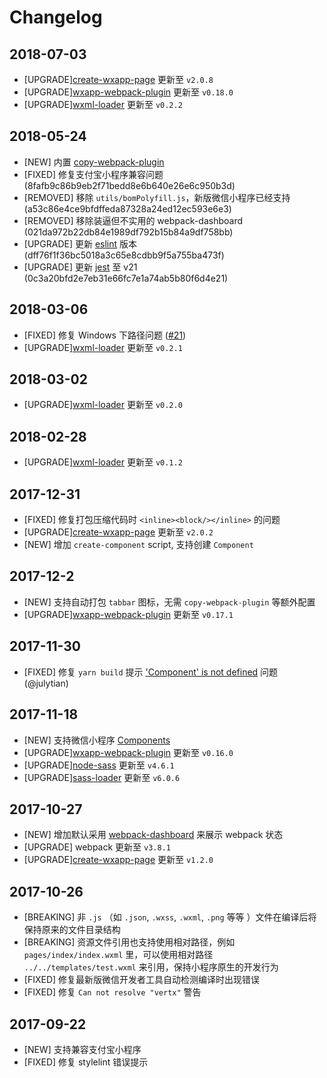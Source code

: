 # Changelog

## 2018-07-03

* [UPGRADE][create-wxapp-page](https://github.com/cantonjs/create-wxapp-page) 更新至 `v2.0.8`
* [UPGRADE][wxapp-webpack-plugin](https://github.com/Cap32/wxapp-webpack-plugin) 更新至 `v0.18.0`
* [UPGRADE][wxml-loader](https://github.com/Cap32/wxml-loader) 更新至 `v0.2.2`

## 2018-05-24

* [NEW] 内置 [copy-webpack-plugin](https://github.com/webpack-contrib/copy-webpack-plugin)
* [FIXED] 修复支付宝小程序兼容问题 (8fafb9c86b9eb2f71bedd8e6b640e26e6c950b3d)
* [REMOVED] 移除 `utils/bomPolyfill.js`，新版微信小程序已经支持 (a53c86e4ce9bfdffeda87328a24ed12ec593e6e3)
* [REMOVED] 移除装逼但不实用的 webpack-dashboard (021da972b22db84e1989df792b15b84a9df758bb)
* [UPGRADE] 更新 [eslint](https://github.com/eslint/eslint) 版本 (dff76f1f36bc5018a3c65e8cdbb9f5a755ba473f)
* [UPGRADE] 更新 [jest](https://github.com/facebook/jest) 至 v21 (0c3a20bfd2e7eb31e66fc7e1a74ab5b80f6d4e21)

## 2018-03-06

* [FIXED] 修复 Windows 下路径问题 ([#21](https://github.com/cantonjs/wxapp-boilerplate/issues/21))
* [UPGRADE][wxml-loader](https://github.com/Cap32/wxml-loader) 更新至 `v0.2.1`

## 2018-03-02

* [UPGRADE][wxml-loader](https://github.com/Cap32/wxml-loader) 更新至 `v0.2.0`

## 2018-02-28

* [UPGRADE][wxml-loader](https://github.com/Cap32/wxml-loader) 更新至 `v0.1.2`

## 2017-12-31

* [FIXED] 修复打包压缩代码时 `<inline><block/></inline>` 的问题
* [UPGRADE][create-wxapp-page](https://github.com/cantonjs/create-wxapp-page) 更新至 `v2.0.2`
* [NEW] 增加 `create-component` script, 支持创建 `Component`

## 2017-12-2

* [NEW] 支持自动打包 `tabbar` 图标，无需 `copy-webpack-plugin` 等额外配置
* [UPGRADE][wxapp-webpack-plugin](https://github.com/Cap32/wxapp-webpack-plugin) 更新至 `v0.17.1`

## 2017-11-30

* [FIXED] 修复 `yarn build` 提示 ['Component' is not defined](https://github.com/cantonjs/wxapp-boilerplate/issues/15) 问题 (@julytian)

## 2017-11-18

* [NEW] 支持微信小程序 [Components](https://mp.weixin.qq.com/debug/wxadoc/dev/framework/custom-component/)
* [UPGRADE][wxapp-webpack-plugin](https://github.com/Cap32/wxapp-webpack-plugin) 更新至 `v0.16.0`
* [UPGRADE][node-sass](https://github.com/sass/node-sass) 更新至 `v4.6.1`
* [UPGRADE][sass-loader](https://github.com/webpack-contrib/sass-loader) 更新至 `v6.0.6`

## 2017-10-27

* [NEW] 增加默认采用 [webpack-dashboard](https://github.com/FormidableLabs/webpack-dashboard) 来展示 webpack 状态
* [UPGRADE] webpack 更新至 `v3.8.1`
* [UPGRADE][create-wxapp-page](https://github.com/cantonjs/create-wxapp-page) 更新至 `v1.2.0`

## 2017-10-26

* [BREAKING] 非 `.js` （如 `.json`, `.wxss`, `.wxml`, `.png` 等等 ）文件在编译后将保持原来的文件目录结构
* [BREAKING] 资源文件引用也支持使用相对路径，例如 `pages/index/index.wxml` 里，可以使用相对路径 `../../templates/test.wxml` 来引用，保持小程序原生的开发行为
* [FIXED] 修复最新版微信开发者工具自动检测编译时出现错误
* [FIXED] 修复 `Can not resolve "vertx"` 警告

## 2017-09-22

* [NEW] 支持兼容支付宝小程序
* [FIXED] 修复 stylelint 错误提示

